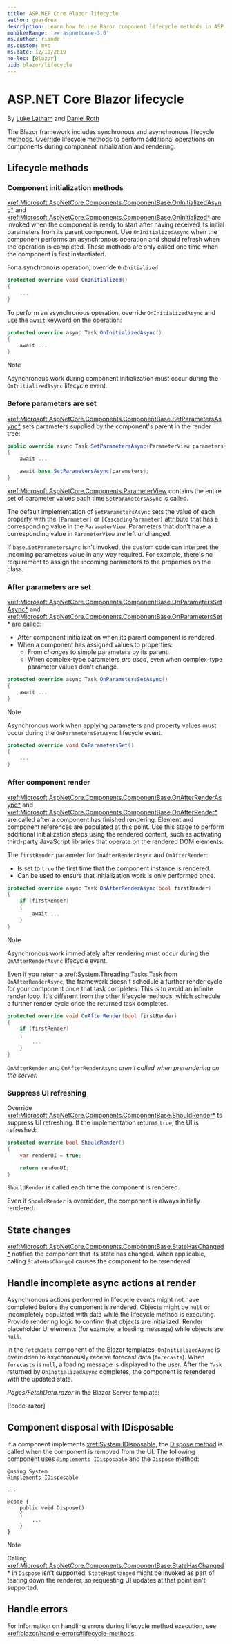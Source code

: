 ```yaml
---
title: ASP.NET Core Blazor lifecycle
author: guardrex
description: Learn how to use Razor component lifecycle methods in ASP.NET Core Blazor apps.
monikerRange: '>= aspnetcore-3.0'
ms.author: riande
ms.custom: mvc
ms.date: 12/10/2019
no-loc: [Blazor]
uid: blazor/lifecycle
---
```

# ASP.NET Core Blazor lifecycle

By [Luke Latham](https://github.com/guardrex) and [Daniel Roth](https://github.com/danroth27)

The Blazor framework includes synchronous and asynchronous lifecycle methods. Override lifecycle methods to perform additional operations on components during component initialization and rendering.

## Lifecycle methods

### Component initialization methods

<xref:Microsoft.AspNetCore.Components.ComponentBase.OnInitializedAsync*> and <xref:Microsoft.AspNetCore.Components.ComponentBase.OnInitialized*> are invoked when the component is ready to start after having received its initial parameters from its parent component. Use `OnInitializedAsync` when the component performs an asynchronous operation and should refresh when the operation is completed. These methods are only called one time when the component is first instantiated.

For a synchronous operation, override `OnInitialized`:

```csharp
protected override void OnInitialized()
{
    ...
}
```

To perform an asynchronous operation, override `OnInitializedAsync` and use the `await` keyword on the operation:

```csharp
protected override async Task OnInitializedAsync()
{
    await ...
}
```

> [!NOTE]
> Asynchronous work during component initialization must occur during the `OnInitializedAsync` lifecycle event.

### Before parameters are set

<xref:Microsoft.AspNetCore.Components.ComponentBase.SetParametersAsync*> sets parameters supplied by the component's parent in the render tree:

```csharp
public override async Task SetParametersAsync(ParameterView parameters)
{
    await ...

    await base.SetParametersAsync(parameters);
}
```

<xref:Microsoft.AspNetCore.Components.ParameterView> contains the entire set of parameter values each time `SetParametersAsync` is called.

The default implementation of `SetParametersAsync` sets the value of each property with the `[Parameter]` or `[CascadingParameter]` attribute that has a corresponding value in the `ParameterView`. Parameters that don't have a corresponding value in `ParameterView` are left unchanged.

If `base.SetParametersAync` isn't invoked, the custom code can interpret the incoming parameters value in any way required. For example, there's no requirement to assign the incoming parameters to the properties on the class.

### After parameters are set

<xref:Microsoft.AspNetCore.Components.ComponentBase.OnParametersSetAsync*> and <xref:Microsoft.AspNetCore.Components.ComponentBase.OnParametersSet*> are called:

* After component initialization when its parent component is rendered.
* When a component has assigned values to properties:
  * From *changes* to simple parameters by its parent.
  * When complex-type parameters *are used*, even when complex-type parameter values don't change.

```csharp
protected override async Task OnParametersSetAsync()
{
    await ...
}
```

> [!NOTE]
> Asynchronous work when applying parameters and property values must occur during the `OnParametersSetAsync` lifecycle event.

```csharp
protected override void OnParametersSet()
{
    ...
}
```

### After component render

<xref:Microsoft.AspNetCore.Components.ComponentBase.OnAfterRenderAsync*> and <xref:Microsoft.AspNetCore.Components.ComponentBase.OnAfterRender*> are called after a component has finished rendering. Element and component references are populated at this point. Use this stage to perform additional initialization steps using the rendered content, such as activating third-party JavaScript libraries that operate on the rendered DOM elements.

The `firstRender` parameter for `OnAfterRenderAsync` and `OnAfterRender`:

* Is set to `true` the first time that the component instance is rendered.
* Can be used to ensure that initialization work is only performed once.

```csharp
protected override async Task OnAfterRenderAsync(bool firstRender)
{
    if (firstRender)
    {
        await ...
    }
}
```

> [!NOTE]
> Asynchronous work immediately after rendering must occur during the `OnAfterRenderAsync` lifecycle event.
>
> Even if you return a <xref:System.Threading.Tasks.Task> from `OnAfterRenderAsync`, the framework doesn't schedule a further render cycle for your component once that task completes. This is to avoid an infinite render loop. It's different from the other lifecycle methods, which schedule a further render cycle once the returned task completes.

```csharp
protected override void OnAfterRender(bool firstRender)
{
    if (firstRender)
    {
        ...
    }
}
```

`OnAfterRender` and `OnAfterRenderAsync` *aren't called when prerendering on the server.*

### Suppress UI refreshing

Override <xref:Microsoft.AspNetCore.Components.ComponentBase.ShouldRender*> to suppress UI refreshing. If the implementation returns `true`, the UI is refreshed:

```csharp
protected override bool ShouldRender()
{
    var renderUI = true;

    return renderUI;
}
```

`ShouldRender` is called each time the component is rendered.

Even if `ShouldRender` is overridden, the component is always initially rendered.

## State changes

<xref:Microsoft.AspNetCore.Components.ComponentBase.StateHasChanged*> notifies the component that its state has changed. When applicable, calling `StateHasChanged` causes the component to be rerendered.

## Handle incomplete async actions at render

Asynchronous actions performed in lifecycle events might not have completed before the component is rendered. Objects might be `null` or incompletely populated with data while the lifecycle method is executing. Provide rendering logic to confirm that objects are initialized. Render placeholder UI elements (for example, a loading message) while objects are `null`.

In the `FetchData` component of the Blazor templates, `OnInitializedAsync` is overridden to asychronously receive forecast data (`forecasts`). When `forecasts` is `null`, a loading message is displayed to the user. After the `Task` returned by `OnInitializedAsync` completes, the component is rerendered with the updated state.

*Pages/FetchData.razor* in the Blazor Server template:

[!code-razor[](lifecycle/samples_snapshot/3.x/FetchData.razor?highlight=9,21,25)]

## Component disposal with IDisposable

If a component implements <xref:System.IDisposable>, the [Dispose method](/dotnet/standard/garbage-collection/implementing-dispose) is called when the component is removed from the UI. The following component uses `@implements IDisposable` and the `Dispose` method:

```razor
@using System
@implements IDisposable

...

@code {
    public void Dispose()
    {
        ...
    }
}
```

> [!NOTE]
> Calling <xref:Microsoft.AspNetCore.Components.ComponentBase.StateHasChanged*> in `Dispose` isn't supported. `StateHasChanged` might be invoked as part of tearing down the renderer, so requesting UI updates at that point isn't supported.

## Handle errors

For information on handling errors during lifecycle method execution, see <xref:blazor/handle-errors#lifecycle-methods>.
